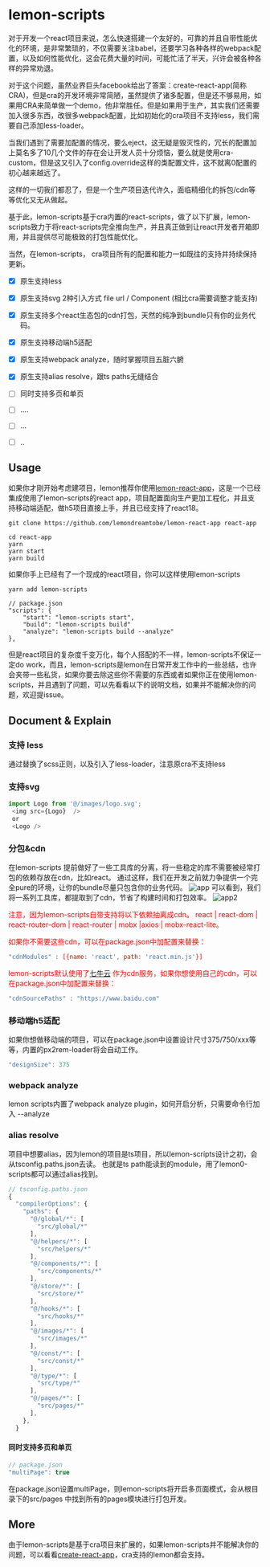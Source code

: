# lemon-scripts

对于开发一个react项目来说，怎么快速搭建一个友好的，可靠的并且自带性能优化的环境，是非常繁琐的，不仅需要关注babel，还要学习各种各样的webpack配置，以及如何性能优化，这会花费大量的时间，可能忙活了半天，兴许会被各种各样的异常劝退。

对于这个问题，虽然业界巨头facebook给出了答案：create-react-app(简称CRA)，但是cra的开发环境非常简陋，虽然提供了诸多配置，但是还不够易用，如果用CRA来简单做一个demo，他非常胜任。但是如果用于生产，其实我们还需要加入很多东西，改很多webpack配置，比如初始化的cra项目不支持less，我们需要自己添加less-loader。

当我们遇到了需要加配置的情况，要么eject，这无疑是毁灭性的，冗长的配置加上莫名多了10几个文件的存在会让开发人员十分烦恼，要么就是使用cra-custom，但是这又引入了config.override这样的类配置文件，这不就离0配置的初心越来越远了。

这样的一切我们都忍了，但是一个生产项目迭代许久，面临精细化的拆包/cdn等等优化又无从做起。

基于此，lemon-scripts基于cra内置的react-scripts，做了以下扩展，lemon-scripts致力于将react-scripts完全推向生产，并且真正做到让react开发者开箱即用，并且提供尽可能极致的打包性能优化。

当然，在lemon-scripts， cra项目所有的配置和能力一如既往的支持并持续保持更新。

- [x] 原生支持less
- [x] 原生支持svg 2种引入方式 file url / Component (相比cra需要调整才能支持)
- [x] 原生支持多个react生态包的cdn打包，天然的纯净到bundle只有你的业务代码。
- [x] 原生支持移动端h5适配
- [x] 原生支持webpack analyze，随时掌握项目五脏六腑
- [x] 原生支持alias resolve，跟ts paths无缝结合
- [ ] 同时支持多页和单页
- [ ] ....
- [ ] ...
- [ ] ..


## Usage
如果你才刚开始考虑建项目，lemon推荐你使用[lemon-react-app](https://github.com/lemondreamtobe/lemon-react-app)，这是一个已经集成使用了lemon-scripts的react app，项目配置面向生产更加工程化，并且支持移动端适配，做h5项目直接上手，并且已经支持了react18。

```
git clone https://github.com/lemondreamtobe/lemon-react-app react-app

cd react-app
yarn
yarn start
yarn build
```

如果你手上已经有了一个现成的react项目，你可以这样使用lemon-scripts
```
yarn add lemon-scripts
```

```
// package.json
"scripts": {
    "start": "lemon-scripts start",
    "build": "lemon-scripts build"
    "analyze": "lemon-scripts build --analyze"
},
```
但是react项目的复杂度千变万化，每个人搭配的不一样，lemon-scripts不保证一定do work，而且，lemon-scripts是lemon在日常开发工作中的一些总结，也许会夹带一些私货，如果你要去除这些你不需要的东西或者如果你正在使用lemon-scripts，并且遇到了问题，可以先看看以下的说明文档，如果并不能解决你的问题，欢迎提issue。

## Document & Explain

### 支持 less
通过替换了scss正则，以及引入了less-loader，注意原cra不支持less

### 支持svg
```js
import Logo from '@/images/logo.svg';
 <img src={Logo}  />
 or
 <Logo />
```


### 分包&cdn
在lemon-scripts 提前做好了一些工具库的分离，将一些稳定的库不需要被经常打包的依赖存放在cdn，比如react。
通过这样，我们在开发之前就力争提供一个完全pure的环境，让你的bundle尽量只包含你的业务代码。
![app](https://shenshipin-1253925857.cos.ap-guangzhou.myqcloud.com/2022/05/28/03MS4OVzL5KfD07WvNkpqOdcIszQtpjjYuXDMPm1xJ6o8rVW9kh59FuODO1bNkpu_SAanHiMB11841653713358_.pic.jpg)
可以看到，我们将一系列工具库，都提取到了cdn，节省了构建时间和打包效率。
![app2](https://shenshipin-1253925857.cos.ap-guangzhou.myqcloud.com/2022/05/28/03MS4OVzL5KfD07WvNkpqOdcIszQtpjjYuXDMPm1xJ6o8rVW9kh59FuODO1bNkpu_TmPXYjha11851653713376_.pic.jpg)

<font color="red">注意，因为lemon-scripts自带支持将以下依赖抽离成cdn。
react | react-dom | react-router-dom | react-router | mobx |axios | mobx-react-lite。

如果你不需要这些cdn，可以在package.json中加配置来替换：
```js
"cdnModules" : [{name: 'react', path: 'react.min.js'}]
```

lemon-scripts默认使用了[七牛云](http://www.staticfile.org/) 作为cdn服务，如果你想使用自己的cdn，可以在package.json中加配置来替换：</font>
```js
"cdnSourcePaths" : "https://www.baidu.com"
```

### 移动端h5适配
如果你想做移动端的项目，可以在package.json中设置设计尺寸375/750/xxx等等，内置的px2rem-loader将会自动工作。
```js
"designSize": 375
```

### webpack analyze
lemon scripts内置了webpack analyze plugin，如何开启分析，只需要命令行加入 --analyze


### alias resolve
项目中想要alias，因为lemon的项目是ts项目，所以lemon-scripts设计之初，会从tsconfig.paths.json去读。
也就是ts path能读到的module，用了lemon0-scripts都可以通过alias找到。
```js
// tsconfig.paths.json
{
  "compilerOptions": {
    "paths": { 
      "@/global/*": [
        "src/global/*"
      ], 
      "@/helpers/*": [
        "src/helpers/*"
      ],
      "@/components/*": [
        "src/components/*"
      ],
      "@/store/*": [
        "src/store/*"
      ],
      "@/hooks/*": [
        "src/hooks/*"
      ],  
      "@/images/*": [
        "src/images/*"
      ],
      "@/const/*": [
        "src/const/*"
      ],   
      "@/type/*": [
        "src/type/*"
      ],
      "@/pages/*": [
        "src/pages/*"
      ],
    },
  }
```

#### 同时支持多页和单页
```js
// package.json
"multiPage": true
```
在package.json设置multiPage，则lemon-scripts将开启多页面模式，会从根目录下的src/pages 中找到所有的pages模块进行打包开发。

## More
由于lemon-scripts是基于cra项目来扩展的，如果lemon-scripts并不能解决你的问题，可以看看[create-react-app](https://create-react-app.dev/docs/advanced-configuration/)，cra支持的lemon都会支持。